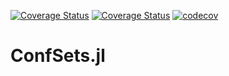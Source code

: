 [![Coverage Status](https://coveralls.io/repos/github/bergio13/ConfSets.jl/badge.svg?branch=main)](https://coveralls.io/github/bergio13/ConfSets.jl?branch=main)
[![Coverage Status](https://app.travis-ci.com/bergio13/ConfSets.jl.svg?branch=main)](https://app.travis-ci.com/bergio13/ConfSets.jl.svg?branch=main)
[![codecov](https://codecov.io/gh/bergio13/ConfSets.jl/graph/badge.svg?token=2WDDX6XTIH)](https://codecov.io/gh/bergio13/ConfSets.jl)
# ConfSets.jl
